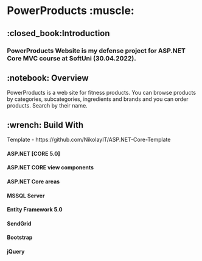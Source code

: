 <h1>PowerProducts :muscle:</h1>

<h2> :closed_book:Introduction</h2>

<h3>PowerProducts Website is my defense project for ASP.NET Core MVC course at SoftUni (30.04.2022).</h3>


<h2>:notebook: Overview</h2>
PowerProducts is a web site for fitness products.
You can browse products by categories, subcategories, ingredients and brands and you can order products.
Search by their name.


 <h2>:wrench: Build With</h2> 
Template - https://github.com/NikolayIT/ASP.NET-Core-Template
<h4>ASP.NET [CORE 5.0]</h2>
<h4>ASP.NET CORE view components</h2>
<h4>ASP.NET Core areas</h2>
<h4>MSSQL Server</h2>
<h4>Entity Framework 5.0</h2>
<h4>SendGrid</h2>
<h4>Bootstrap</h2>
<h4>jQuery</h2>




